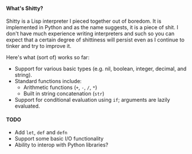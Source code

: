 #### What's Shitty?

Shitty is a Lisp interpreter I pieced together out of boredom. It is implemented in Python and as the name suggests, it
is a piece of shit. I don't have much experience writing interpreters and such so you can expect that a certain degree
of shittiness will persist even as I continue to tinker and try to improve it.

Here's what (sort of) works so far:

- Support for various basic types (e.g. nil, boolean, integer, decimal, and string).
- Standard functions include:
  - Arithmetic functions (`+`, `-`, `/`, `*`)
  - Built in string concatenation (`str`)
- Support for conditional evaluation using `if`; arguments are lazily evaluated.

#### TODO

- Add `let`, `def` and `defn`
- Support some basic I/O functionality
- Ability to interop with Python libraries?

